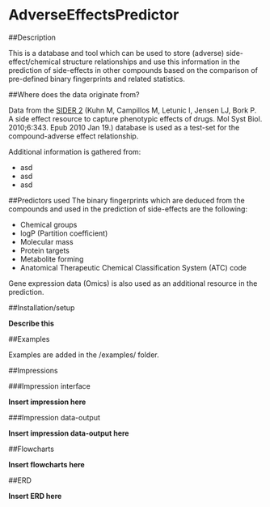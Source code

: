 AdverseEffectsPredictor
==========

##Description

This is a database and tool which can be used to store (adverse) side-effect/chemical structure relationships and use this information in the prediction of side-effects in other compounds based on the comparison of pre-defined binary fingerprints and related statistics.

##Where does the data originate from?

Data from the [SIDER 2](http://sideeffects.embl.de/) (Kuhn M, Campillos M, Letunic I, Jensen LJ, Bork P.
A side effect resource to capture phenotypic effects of drugs. Mol Syst Biol. 2010;6:343. Epub 2010 Jan 19.) database is used as a test-set for the compound-adverse effect relationship.

Additional information is gathered from:
  - asd
  - asd
  - asd

##Predictors used
The binary fingerprints which are deduced from the compounds and used in the prediction of side-effects are the following:
- Chemical groups
- logP  (Partition coefficient)
- Molecular mass
- Protein targets
- Metabolite forming
- Anatomical Therapeutic Chemical Classification System (ATC) code

Gene expression data (Omics) is also used as an additional resource in the prediction.

##Installation/setup

**Describe this**

##Examples

Examples are added in the /examples/ folder.

##Impressions

###Impression interface

**Insert impression here**

###Impression data-output

**Insert impression data-output here**

##Flowcharts 

**Insert flowcharts here**

##ERD

**Insert ERD here**
